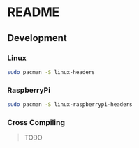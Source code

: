 # README

## Development

### Linux

```sh
sudo pacman -S linux-headers
```

### RaspberryPi

```sh
sudo pacman -S linux-raspberrypi-headers
```

### Cross Compiling

> TODO

